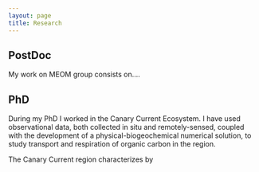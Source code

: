 ```yaml
---
layout: page
title: Research
---
```



## PostDoc

My work on MEOM group consists on....

## PhD

During my PhD I worked in the Canary Current Ecosystem. I have used observational data, both collected in situ and remotely-sensed, coupled with the development of a physical-biogeochemical numerical solution, to study transport and respiration of organic carbon in the region.

The Canary Current region characterizes by 

